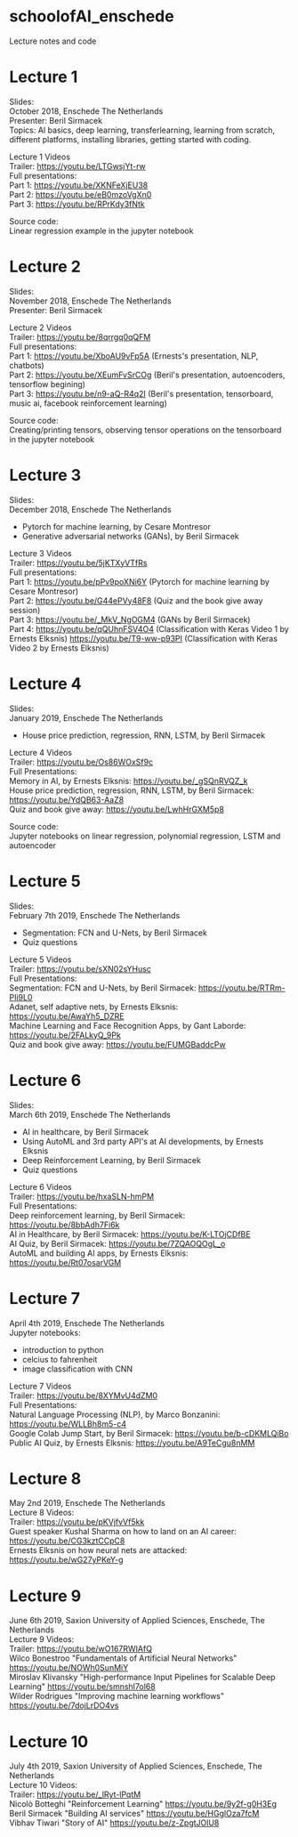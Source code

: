 # schoolofAI_enschede <br />
Lecture notes and code <br />

# Lecture 1 

Slides: <br />
October 2018, Enschede The Netherlands <br />
Presenter: Beril Sirmacek <br />
Topics: AI basics, deep learning, transferlearning, learning from scratch, different platforms, installing libraries, getting started with coding. <br />

Lecture 1 Videos <br />
Trailer: https://youtu.be/LTGwsjYt-rw <br />
Full presentations: <br />
Part 1: https://youtu.be/XKNFeXjEU38 <br />
Part 2: https://youtu.be/eB0mzoVgXn0 <br />
Part 3: https://youtu.be/RPrKdy3fNtk <br />

Source code: <br />
Linear regression example in the jupyter notebook  <br />

# Lecture 2

Slides: <br />
November 2018, Enschede The Netherlands <br />
Presenter: Beril Sirmacek <br />

Lecture 2 Videos <br />
Trailer: https://youtu.be/8qrrgq0qQFM <br />
Full presentations: <br />
Part 1: https://youtu.be/XboAU9vFp5A (Ernests's presentation, NLP, chatbots) <br />
Part 2: https://youtu.be/XEumFvSrCOg (Beril's presentation, autoencoders, tensorflow begining) <br />
Part 3: https://youtu.be/n9-aQ-R4q2I (Beril's presentation, tensorboard, music ai, facebook reinforcement learning) <br />

Source code: <br />
Creating/printing tensors, observing tensor operations on the tensorboard in the jupyter notebook  <br />

# Lecture 3
Slides: <br />
December 2018, Enschede The Netherlands
* Pytorch for machine learning, by Cesare Montresor
* Generative adversarial networks (GANs), by Beril Sirmacek

Lecture 3 Videos <br />
Trailer: https://youtu.be/5jKTXyVTfRs <br />
Full presentations: <br />
Part 1:  https://youtu.be/pPv9poXNi6Y (Pytorch for machine learning by Cesare Montresor)  <br />
Part 2:  https://youtu.be/G44ePVy48F8 (Quiz and the book give away session)<br />
Part 3:  https://youtu.be/_MkV_NgOGM4 (GANs by Beril Sirmacek) <br />
Part 4:  https://youtu.be/qQUhnFSV4O4 (Classification with Keras Video 1 by Ernests Elksnis)
         https://youtu.be/T9-ww-p93PI (Classification with Keras Video 2 by Ernests Elksnis)
         
# Lecture 4
Slides: <br />
January 2019, Enschede The Netherlands
* House price prediction, regression, RNN, LSTM, by Beril Sirmacek

Lecture 4 Videos <br />
Trailer: https://youtu.be/Os86WOxSf9c <br />
Full Presentations: <br />
Memory in AI, by Ernests Elksnis: https://youtu.be/_gSQnRVQZ_k <br />
House price prediction, regression, RNN, LSTM, by Beril Sirmacek: https://youtu.be/YdQB63-AaZ8 <br />
Quiz and book give away: https://youtu.be/LwhHrGXM5p8 <br />

Source code: <br />
Jupyter notebooks on linear regression, polynomial regression, LSTM and autoencoder


# Lecture 5
Slides: <br />
February 7th 2019, Enschede The Netherlands
* Segmentation: FCN and U-Nets, by Beril Sirmacek
* Quiz questions

Lecture 5 Videos <br />
Trailer: https://youtu.be/sXN02sYHusc <br />
Full Presentations: <br />
Segmentation: FCN and U-Nets, by Beril Sirmacek: https://youtu.be/RTRm-PIi9L0 <br />
Adanet, self adaptive nets, by Ernests Elksnis: https://youtu.be/AwaYh5_DZRE <br />
Machine Learning and Face Recognition Apps, by Gant Laborde: https://youtu.be/2FALkyQ_9Pk <br />
Quiz and book give away: https://youtu.be/FUMGBaddcPw  <br />


# Lecture 6
Slides: <br />
March 6th 2019, Enschede The Netherlands
* AI in healthcare, by Beril Sirmacek
* Using AutoML and 3rd party API's at AI developments, by Ernests Elksnis
* Deep Reinforcement Learning, by Beril Sirmacek
* Quiz questions

Lecture 6 Videos <br />
Trailer: https://youtu.be/hxaSLN-hmPM <br />
Full Presentations: <br />
Deep reinforcement learning, by Beril Sirmacek: https://youtu.be/8bbAdh7Fi6k <br />
AI in Healthcare, by Beril Sirmacek: https://youtu.be/K-LTOjCDfBE<br />
AI Quiz, by Beril Sirmacek: https://youtu.be/7ZQAOQOgL_o <br />
AutoML and building AI apps, by Ernests Elksnis: https://youtu.be/Rt07osarVGM <br />

# Lecture 7
April 4th 2019, Enschede The Netherlands <br />
Jupyter notebooks: <br />
* introduction to python
* celcius to fahrenheit
* image classification with CNN

Lecture 7 Videos <br />
Trailer: https://youtu.be/8XYMvU4dZM0<br />
Full Presentations: <br />
Natural Language Processing (NLP), by Marco Bonzanini: https://youtu.be/WLLBh8m5-c4 <br />
Google Colab Jump Start, by Beril Sirmacek: https://youtu.be/b-cDKMLQiBo <br />
Public AI Quiz, by Ernests Elksnis: https://youtu.be/A9TeCgu8nMM <br />

# Lecture 8
May 2nd 2019, Enschede The Netherlands <br />
Lecture 8 Videos: <br />
Trailer: 
https://youtu.be/pKVjfvVf5kk <br />
Guest speaker Kushal Sharma on how to land on an AI career: https://youtu.be/CG3kztCCpC8 <br />
Ernests Elksnis on how neural nets are attacked: https://youtu.be/wG27yPKeY-g <br />

# Lecture 9
June 6th 2019, Saxion University of Applied Sciences, Enschede, The Netherlands <br />
Lecture 9 Videos: <br />
Trailer: https://youtu.be/wO167RWIAfQ <br />
Wilco Bonestroo "Fundamentals of Artificial Neural Networks" https://youtu.be/NOWh0SunMiY <br />
Miroslav Klivansky "High-performance Input Pipelines for Scalable Deep Learning" https://youtu.be/smnshI7ol68 <br />
Wilder Rodrigues "Improving machine learning workflows" https://youtu.be/7dojLrDO4vs <br />

# Lecture 10
July 4th 2019, Saxion University of Applied Sciences, Enschede, The Netherlands <br />
Lecture 10 Videos: <br />
Trailer:  https://youtu.be/_lRyt-lPqtM <br />
Nicolò Botteghi "Reinforcement Learning" https://youtu.be/9y2f-g0H3Eg <br />
Beril Sirmacek "Building AI services" https://youtu.be/HGglOza7fcM <br />
Vibhav Tiwari "Story of AI" https://youtu.be/z-ZpgtJOlU8 <br />
